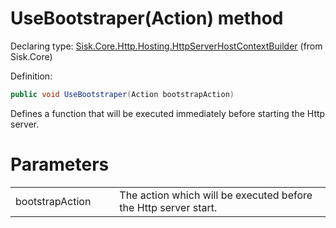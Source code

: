 <!--

Copyrights 2023 Sisk Framework - CypherPotato
Published under MIT license

!!! DO NOT EDIT THIS FILE !!!
This file was generated by a tool in the Sisk package. To edit the information in this documentation,
edit the XML documentation present in the Sisk source code.

-->


# UseBootstraper(Action) method

Declaring type: [Sisk.Core.Http.Hosting.HttpServerHostContextBuilder](/spec/Sisk.Core.Http.Hosting.HttpServerHostContextBuilder.md) (from Sisk.Core)


Definition:

```cs
public void UseBootstraper(Action bootstrapAction)
```

Defines a function that will be executed immediately before starting the Http server.


# Parameters

<table>
    <tbody>
<tr>
    <td width="33%">bootstrapAction</td>
    <td>The action which will be executed before the Http server start.</td>
</tr>
    </tbody>
</table>
